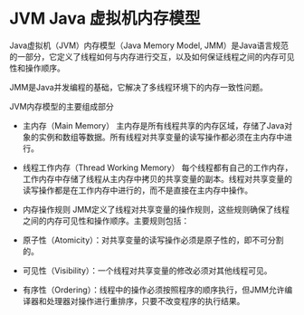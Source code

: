# JVM Java 虚拟机内存模型
Java虚拟机（JVM）内存模型（Java Memory Model, JMM）是Java语言规范的一部分，它定义了线程如何与内存进行交互，以及如何保证线程之间的内存可见性和操作顺序。

JMM是Java并发编程的基础，它解决了多线程环境下的内存一致性问题。

JVM内存模型的主要组成部分

- 主内存（Main Memory）
主内存是所有线程共享的内存区域，存储了Java对象的实例和数组等数据。所有线程对共享变量的读写操作都必须在主内存中进行。

- 线程工作内存（Thread Working Memory）
每个线程都有自己的工作内存，工作内存中存储了线程从主内存中拷贝的共享变量的副本。线程对共享变量的读写操作都是在工作内存中进行的，而不是直接在主内存中操作。

- 内存操作规则
JMM定义了线程对共享变量的操作规则，这些规则确保了线程之间的内存可见性和操作顺序。主要规则包括：
- 原子性（Atomicity）：对共享变量的读写操作必须是原子性的，即不可分割的。
- 可见性（Visibility）：一个线程对共享变量的修改必须对其他线程可见。
- 有序性（Ordering）：线程中的操作必须按照程序的顺序执行，但JMM允许编译器和处理器对操作进行重排序，只要不改变程序的执行结果。

